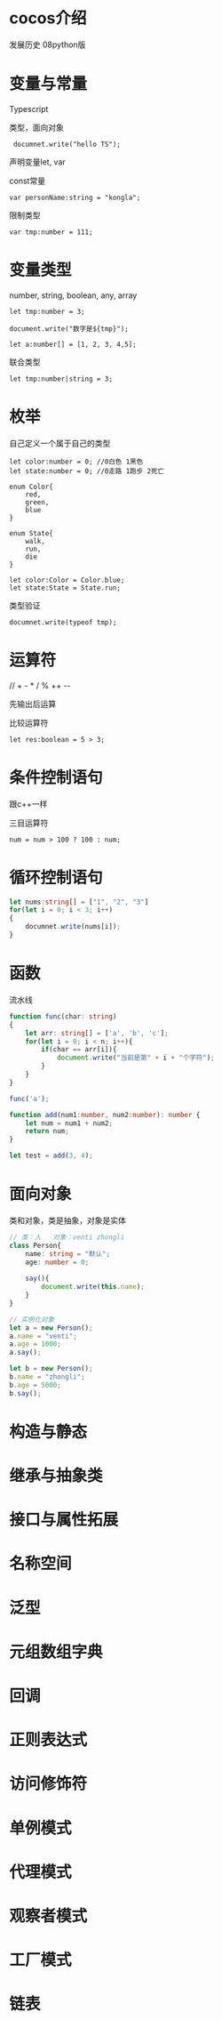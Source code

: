 # cocos介绍

发展历史 08python版

# 变量与常量

Typescript

类型，面向对象

` documnet.write("hello TS");`

 声明变量let, var

const常量

`var personName:string = "kongla";`

限制类型

`var tmp:number = 111;`

# 变量类型

number, string, boolean, any, array 

 `let tmp:number = 3;`

`document.write("数字是${tmp}");`

`let a:number[] = [1, 2, 3, 4,5];`

联合类型

`let tmp:number|string = 3;`

# 枚举

自己定义一个属于自己的类型

```
let color:number = 0; //0白色 1黑色
let state:number = 0; //0走路 1跑步 2死亡
```

```
enum Color{
	red,
	green,
	blue 
}

enum State{
	walk,
	run,
	die
}

let color:Color = Color.blue;
let state:State = State.run;
```

类型验证

 `documnet.write(typeof tmp);`

# 运算符

// + - * / % ++ --

先输出后运算

比较运算符

`let res:boolean = 5 > 3;`



# 条件控制语句

跟c++一样

三目运算符

`num = num > 100 ? 100 : num;`

# 循环控制语句

```typescript
let nums:string[] = ["1", "2", "3"]
for(let i = 0; i < 3; i++)
{
	documnet.write(nums[i]);
}
```

 # 函数

流水线

```typescript
function func(char: string)
{
    let arr: string[] = ['a', 'b', 'c'];
    for(let i = 0; i < n; i++){
        if(char == arr[i]){
            document.write("当前是第" + i + "个字符");
        }
    }
}

func('a');

function add(num1:number, num2:number): number {
    let num = num1 + num2;
    return num;
}

let test = add(3, 4);
```

# 面向对象

类和对象，类是抽象，对象是实体

```typescript
// 类：人   对象：venti zhongli
class Person{
    name: string = "默认";
    age: number = 0;
    
    say(){
        document.write(this.name);
    }
}

// 实例化对象
let a = new Person();
a.name = "venti";
a.age = 1000;
a.say();

let b = new Person();
b.name = "zhongli";
b.age = 5000;
b.say();
```



# 构造与静态

# 继承与抽象类

# 接口与属性拓展

# 名称空间

# 泛型

# 元组数组字典

# 回调

# 正则表达式

# 访问修饰符

# 单例模式

# 代理模式

# 观察者模式

# 工厂模式

# 链表


